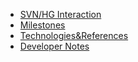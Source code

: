   * [SVN/HG Interaction](SVNMercurialInteraction.md)
  * [Milestones](ProjectMilestones.md)
  * [Technologies&References](TechnologiesAndReferences.md)
  * [Developer Notes](Notes4Developer.md)
